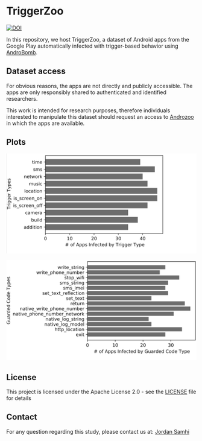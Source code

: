# TriggerZoo

[![DOI](https://zenodo.org/badge/DOI/10.5281/zenodo.5907916.svg)](https://doi.org/10.5281/zenodo.5907916)

In this repository, we host TriggerZoo, a dataset of Android apps from the Google Play automatically infected with trigger-based behavior using [AndroBomb](https://github.com/JordanSamhi/AndroBomb).

## Dataset access

For obvious reasons, the apps are not directly and publicly accessible.
The apps are only responsibly shared to authenticated and identified researchers.

This work is intended for research purposes, therefore individuals interested to manipulate this dataset should request an access to [Androzoo](https://androzoo.uni.lu) in which the apps are available.

## Plots

![Number of infected apps by trigger types](https://github.com/JordanSamhi/TriggerZoo/blob/master/plots/trigger_types.png)

![Number of infected apps by guarded code types](https://github.com/JordanSamhi/TriggerZoo/blob/master/plots/guarded_code_types.png)

## License

This project is licensed under the Apache License 2.0 - see the [LICENSE](LICENSE) file for details

## Contact

For any question regarding this study, please contact us at:
[Jordan Samhi](mailto:jordan.samhi@uni.lu)
